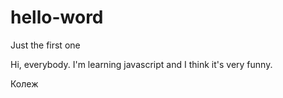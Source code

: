 # hello-word
Just the first one 

Hi, everybody.
I'm learning javascript and I think it's very funny.

Колеж
